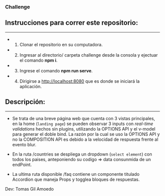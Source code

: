 ### Challenge

## Instrucciones para correr este repositorio:
---

- 1. Clonar el repositorio en su computadora.

- 2. Ingresar al directorio/ carpeta challenge desde la consola y ejectuar el comando **npm i**.

- 3. Ingrese el comando **npm run serve**.

- 4. Dirigirse a [http://localhost:8080]() que es donde se iniciará la aplicación.

## Descripción:
---
- Se trata de una breve página web que cuenta con 3 vistas principales, en la home (`landing page`) se pueden observar 3 inputs con *real-time validations* hechos sin plugins, utilizando la OPTIONS API y el v-model para generar el doble bind. La razón por la cual se uso la OPTIONS API y no la COMPOSITION API es debido a la velocidad de respuesta frente al evento blur.
 
- En la ruta /countries se despliega un dropdown (`select element`) con todos los paises, anteponiendo su codigo => data consunmida de un endPoint.
 
- La ultima ruta disponible /faq contiene un componente titulado Accordion que maneja Props y togglea bloques de respuestas. 

Dev: Tomas Gil Amoedo 
